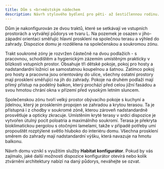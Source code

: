 ```yaml
---
title: Dům s <br>městským nádechem
description: Návrh stylového bydlení pro pěti- až šestičlennou rodinu. Pomocí Habitat konfigurátoru jsme vytvořili dvoupodlažní městskou vilu s luxusními detaily a nevšedním půdorysem, který nabízí bohatý výběr výhledů do zahrady a venkovních pobytových ploch. Na fasádě je použita kombinace cihlového obkladu s bílou omítkou, doplněnou antracitovými rámy oken.
---
```

Dům je nakonfigurován ze dvou traktů, které se setkávají ve vstupních prostorách a vytvářejí půdorys ve tvaru L. Na pozemek je osazen v jiho-západní orientaci směřujíc hlavní prosklení na společnou terasu a výhled do zahrady. Dispozice domu je rozdělena na společenskou a soukromou zónu. 

Trakt soukromé zóny je rozvržen částečně na dvou podlažích - s pracovnou, schodištěm a hygienickým zázemím umístěným prakticky v blízkosti vstupních prostor. Obsahuje tři dětské pokoje, pokoj pro hosty a nadstandardní ložnici se samostatnou koupelnou a šatnou. Zatímco pokoj pro hosty a pracovna jsou orientovány do ulice, všechny ostatní prostory mají prosklení směřující na jih do zahrady. Pokoje na druhém podlaží mají přímý přístup na podélný balkon, který prochází před celou jižní fasádou a svou hmotou chrání okna v přízemí před vysokým letním sluncem. 

Společenskou zónu tvoří velký prostor obývacího pokoje s kuchyní a jídelnou, který je prosklením propojen se zahradou a krytou terasou. Ta je přístupná i z chodby v soukromé zóně, kterou zároveň nadstandardně prosvětluje a opticky zkracuje. Umístěním kryté terasy v srdci dispozice je vytvořen útulný pocit poloatria a maximálního soukromí. Terasa je překryta bioklimatickou pergolou s otočnými lamelami, takže v případě potřeby umí propouštět rozptýlené světlo hluboko do interiéru domu. Všechna prosklení směrem do zahrady mají nadstandardní výšku, která navazuje na hmotu balkonu. 

Návrh domu vznikl s využitím služby <strong>Habitat konfigurátor</strong>. Pokud by vás zajímalo, jaké další možnosti dispozice konfigurátor otevírá nebo kolik ztvárnění architektury nabízí na daný půdorys, neváhejte se ozvat.